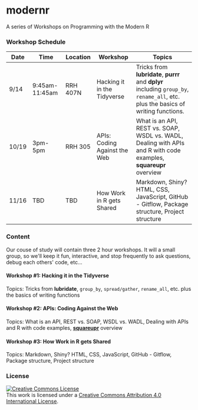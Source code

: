 # modernr
A series of Workshops on Programming with the Modern R

### Workshop Schedule

Date | Time | Location | Workshop | Topics
---|---|---|---|---------
9/14 | 9:45am-11:45am | RRH 407N | Hacking it in the Tidyverse | Tricks from **lubridate**, **purrr** and **dplyr** including `group_by`, `rename_all`, etc. plus the basics of writing functions.
10/19 | 3pm-5pm | RRH 305 | APIs: Coding Against the Web | What is an API, REST vs. SOAP, WSDL vs. WADL, Dealing with APIs and R with code examples, **squareupr** overview
11/16 | TBD | TBD | How Work in R gets Shared | Markdown, Shiny? HTML, CSS, JavaScript, GitHub - Gitflow, Package structure, Project structure

### Content
Our couse of study will contain three 2 hour workshops. It will a small group, so we'll keep it fun, interactive, and stop frequently to ask questions, debug each others' code, etc...

#### Workshop #1: Hacking it in the Tidyverse
Topics: Tricks from **lubridate**, `group_by`, `spread/gather`, `rename_all`, etc. plus the basics of writing functions

#### Workshop #2: APIs: Coding Against the Web
Topics: What is an API, REST vs. SOAP, WSDL vs. WADL, Dealing with APIs and R with code examples, [**squareupr**](https://stevenmmortimer.github.io/squareupr/) overview

#### Workshop #3: How Work in R gets Shared
Topics: Markdown, Shiny? HTML, CSS, JavaScript, GitHub - Gitflow, Package structure, Project structure

### License
<a rel="license" href="http://creativecommons.org/licenses/by/4.0/"><img alt="Creative Commons License" style="border-width:0" src="https://i.creativecommons.org/l/by/4.0/88x31.png" /></a><br />This work is licensed under a <a rel="license" href="http://creativecommons.org/licenses/by/4.0/">Creative Commons Attribution 4.0 International License</a>.

